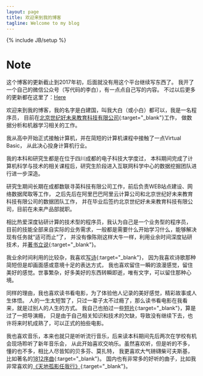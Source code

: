 ```yaml
---
layout: page
title: 欢迎来到我的博客
tagline: Welcome to my blog
---
```

{% include JB/setup %}

# Note
这个博客的更新截止到2017年初，后面就没有用这个平台继续写东西了。
我开了一个自己的微信公众号（写代码的李白），有一点点自己写的内容。
不过以后更多的更新都在这里了：[Here](https://github.com/Shellbye/Shellbye.github.io/issues)

欢迎来到我的博客，我的名字是白建国，叫我大白（或小白）都可以，我是一名程序员，
目前在[北京世纪好未来教育科技有限公司](http://www.100tal.com/){:target="_blank"}工作，
做数据分析和机器学习相关的工作。

我从高中开始正式接触计算机，并在简短的计算机课程中接触了一点Virtual Basic，
从此决心投身计算机行业。

我的本科和研究生都是在位于四川成都的电子科技大学度过，
本科期间完成了计算机科学与技术的相关课程后，研究生阶段进入互联网科学中心的数据挖掘团队进行进一步深造。

研究生期间长期在成都数联寻英科技有限公司工作，前后负责WEB站点建设、网络数据爬取等工作，
之后先后在阿里巴巴阿里云计算公司和北京世纪好未来教育科技有限公司的数据团队工作，
并在毕业后签约北京世纪好未来教育科技有限公司，目前在未来产品部就职。

相比热爱深度钻研计算的技术型的程序员，我认为自己是一个业务型的程序员，
目前的技能全部来自实际的业务需求，一般都是需要什么开始学习什么，能够解决现有任务就“适可而止”了，
并没有像陈刚这样大牛一样，利用业余时间深度钻研技术，并[著书立说](http://item.jd.com/11848561.html){:target="_blank"}。

我业余时间利用的比较杂，我喜欢[写诗](/blog/poet/){:target="_blank"}，
因为我喜欢诗歌那种简短但是却画面感或意境十足的表达方式，
我也喜欢留住一瞬的浪漫感觉，留住美好的感觉。世事繁杂，好多美好的东西转瞬即逝，唯有文字，可以留住那种心境。

同样的理由，我也喜欢读书看电影，为了体验他人记录的美好感觉，精彩故事或人生体悟。
人的一生太短暂了，只过一辈子太不过瘾了，那么读书看电影在我看来，就是过别人的人生的方式。
我自己也拍过一些[短片](/blog/direct-era/){:target="_blank"}，算是过了一把导演瘾，
只是由于自己相关知识和技术的欠缺，导致没有继续下去，也许将来时机成熟了，可以正式的拍些电影。

我也喜欢音乐，本来也就只是听听流行音乐，后来读本科期间先后两次在学校有机会现场聆听了新年音乐会，
从此开始喜欢交响乐。虽然喜欢听，但是听的不多，懂的也不多，相比人尽皆知的贝多芬、莫扎特，
我更喜欢大气磅礴柴可夫斯基，比如著名的[1812序曲](http://en.wikipedia.org/wiki/1812_Overture){:target="_blank"}。
国内也有非常多的好听的曲子，比如我非常喜欢的[《天地孤影任我行》](http://music.163.com/#/song/68302/){:target="_blank"}。
